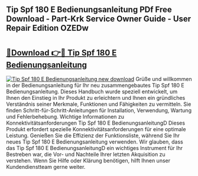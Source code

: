 ## Tip Spf 180 E Bedienungsanleitung PDf Free Download - Part-Krk Service Owner Guide - User Repair Edition OZEDw

# <h2><a href="http://df0tsgm.blite.top/?on=Tip+Spf+180+E+Bedienungsanleitung">🔗Download 👉🔴 Tip Spf 180 E Bedienungsanleitung</a></h2>

[![Tip Spf 180 E Bedienungsanleitung new download](https://i.imgur.com/lujVjoI.png)](http://df0tsgm.blite.top/?on=Tip+Spf+180+E+Bedienungsanleitung)
Grüße und willkommen in der Bedienungsanleitung für Ihr neu zusammengebautes Tip Spf 180 E Bedienungsanleitung. Dieses Handbuch wurde speziell entwickelt, um Ihnen den Einstieg in Ihr Produkt zu erleichtern und Ihnen ein gründliches Verständnis seiner Merkmale, Funktionen und Fähigkeiten zu vermitteln. Sie finden Schritt-für-Schritt-Anleitungen für Installation, Verwendung, Wartung und Fehlerbehebung. Wichtige Informationen zu Konnektivitätsanforderungen Tip Spf 180 E BedienungsanleitungD Dieses Produkt erfordert spezielle Konnektivitätsanforderungen für eine optimale Leistung. Genießen Sie die Effizienz der Funktionsliste, während Sie Ihr neues Tip Spf 180 E Bedienungsanleitung verwenden. Wir glauben, dass das Tip Spf 180 E BedienungsanleitungD ein wichtiges Instrument für Ihr Bestreben war, die Vor- und Nachteile Ihrer letzten Akquisition zu verstehen. Wenn Sie Hilfe oder Klärung benötigen, hilft Ihnen unser Kundendienstteam gerne weiter.
